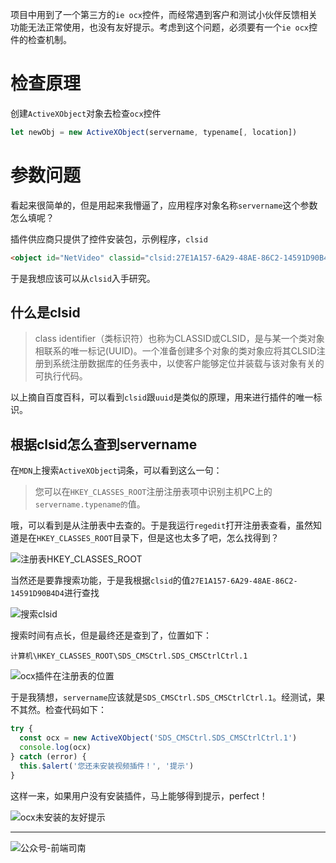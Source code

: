 项目中用到了一个第三方的`ie ocx`控件，而经常遇到客户和测试小伙伴反馈相关功能无法正常使用，也没有友好提示。考虑到这个问题，必须要有一个`ie ocx`控件的检查机制。

<!-- more -->

# 检查原理

创建`ActiveXObject`对象去检查`ocx`控件

```javascript
let newObj = new ActiveXObject(servername, typename[, location]) 
```

# 参数问题

看起来很简单的，但是用起来我懵逼了，应用程序对象名称`servername`这个参数怎么填呢？

插件供应商只提供了控件安装包，示例程序，`clsid`

```html
<object id="NetVideo" classid="clsid:27E1A157-6A29-48AE-86C2-14591D90B4D4"></object>
```

于是我想应该可以从`clsid`入手研究。

## 什么是clsid

> class identifier（类标识符）也称为CLASSID或CLSID，是与某一个类对象相联系的唯一标记(UUID)。一个准备创建多个对象的类对象应将其CLSID注册到系统注册数据库的任务表中，以使客户能够定位并装载与该对象有关的可执行代码。

以上摘自百度百科，可以看到`clsid`跟`uuid`是类似的原理，用来进行插件的唯一标识。

## 根据clsid怎么查到servername

在`MDN`上搜索`ActiveXObject`词条，可以看到这么一句：

> 您可以在`HKEY_CLASSES_ROOT`注册注册表项中识别主机PC上的`servername.typename的`值。

哦，可以看到是从注册表中去查的。于是我运行`regedit`打开注册表查看，虽然知道是在`HKEY_CLASSES_ROOT`目录下，但是这也太多了吧，怎么找得到？

![注册表HKEY_CLASSES_ROOT](https://qncdn.wbjiang.cn/%E6%B3%A8%E5%86%8C%E8%A1%A8HKEY_CLASSES_ROOT.png)

当然还是要靠搜索功能，于是我根据`clsid`的值`27E1A157-6A29-48AE-86C2-14591D90B4D4`进行查找

![搜索clsid](https://qncdn.wbjiang.cn/%E6%90%9C%E7%B4%A2clsid.png)

搜索时间有点长，但是最终还是查到了，位置如下：

`计算机\HKEY_CLASSES_ROOT\SDS_CMSCtrl.SDS_CMSCtrlCtrl.1`

![ocx插件在注册表的位置](https://qncdn.wbjiang.cn/ocx%E6%8F%92%E4%BB%B6%E5%9C%A8%E6%B3%A8%E5%86%8C%E8%A1%A8%E7%9A%84%E4%BD%8D%E7%BD%AE.png)

于是我猜想，`servername`应该就是`SDS_CMSCtrl.SDS_CMSCtrlCtrl.1`。经测试，果不其然。检查代码如下：

```javascript
try {
  const ocx = new ActiveXObject('SDS_CMSCtrl.SDS_CMSCtrlCtrl.1')
  console.log(ocx)
} catch (error) {
  this.$alert('您还未安装视频插件！', '提示')
}
```

这样一来，如果用户没有安装插件，马上能够得到提示，perfect！

![ocx未安装的友好提示](https://qncdn.wbjiang.cn/ocx%E6%9C%AA%E5%AE%89%E8%A3%85%E7%9A%84%E5%8F%8B%E5%A5%BD%E6%8F%90%E7%A4%BA.png)

------

![公众号-前端司南](http://qncdn.wbjiang.cn/%E5%89%8D%E7%AB%AF%E5%8F%B8%E5%8D%97%E5%90%8D%E7%89%87%E5%B8%A6%E5%BE%AE%E4%BF%A1.png)